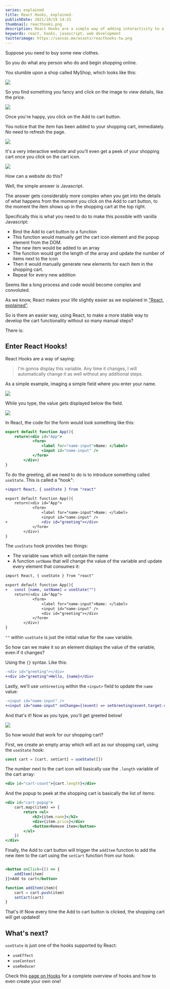 ```yaml
---
series: explained
title: React Hooks, explained.
publishDate: 2021/10/19 14:33
thumbnail: reacthooks.png
description: React Hooks are a simple way of adding interactivity to a website. But what is it?
keywords: react, hooks, javascript, web development
twitterimage: https://savvas.me/assets/reacthooks-tw.png
---
```


Suppose you need to buy some new clothes.

So you do what any person who do and begin shopping online.

You stumble upon a shop called MyShop, which looks like this:

![](/assets/hook-homepage.png)

So you find something you fancy and click on the image to view details, like the price. 

![](/assets/hook-item.png)

Once you're happy, you click on the Add to cart button.

You notice that the item has been added to your shopping cart, immediately. No need to refresh the page.

![](/assets/hook-itemadded.png)

It's a very interactive website and you'll even get a peek of your shopping cart once you click on the cart icon.

![](/assets/hook-peek.png)

How can a website do this?

Well, the simple answer is Javascript.

The answer gets considerably more complex when you get into the details of what happens from the moment you click on the Add to cart button, to the moment the item shows up in the shopping cart at the top right.

Specifically this is what you need to do to make this possible with vanilla Javascript:

* Bind the Add to cart button to a function
* This function would manually get the cart icon element and the popup element from the DOM.
* The new item would be added to an array
* The function would get the length of the array and update the number of items next to the icon
* Then it would manually generate new elements for each item in the shopping cart.
* Repeat for every new addition

Seems like a long process and code would become complex and convoluted.

As we know, React makes your life slightly easier as we explained in ["React, explained"](/explained/react).

So is there an easier way, using React, to make a more stable way to develop the cart functionality without so many manual steps?

There is: 

## Enter React Hooks!

React Hooks are a way of saying:

> I'm gonna display this variable. Any time it changes, I will automatically change it as well without any additional steps.

As a simple example, imaging a simple field where you enter your name.

![](/assets/hook-nameform.png)

While you type, the value gets displayed below the field.

![](/assets/hook-formgreet.png)

In React, the code for the form would look something like this:

```jsx
export default function App(){
    return(<div id="App">
            <form>
                <label for="name-input">Name: </label>
                <input id="name-input" />
            </form>
        </div>)
}
```

To do the greeting, all we need to do is to introduce something called `useState`. This is called a "hook":

```diff
+import React, { useState } from "react"

export default function App(){
    return(<div id="App">
            <form>
                <label for="name-input">Name: </label>
                <input id="name-input" />
+               <div id="greeting"></div>
            </form>
        </div>)
}
```

The `useState` hook provides two things:

* The variable `name` which will contain the name
* A function `setName` that will change the value of the variable and update every element that consumes it:

```diff
import React, { useState } from "react"

export default function App(){
+   const [name, setName] = useState("")
    return(<div id="App">
            <form>
                <label for="name-input">Name: </label>
                <input id="name-input" />
                <div id="greeting"></div>
            </form>
        </div>)
}
```

`""` within `useState` is just the initial value for the `name` variable.

So how can we make it so an element displays the value of the variable, even if it changes?

Using the `{}` syntax. Like this:

```diff
-<div id="greeting"></div>
+<div id="greeting">Hello, {name}</div>
```

Lastly, we'll use `setGreeting` within the `<input>` field to update the `name` value:

```diff
-<input id="name-input" />
+<input id="name-input" onChange={(event) => setGreeting(event.target.value)}/>
```

And that's it! Now as you type, you'll get greeted below!

![](/assets/hook-formgreetalice.png)

So how would that work for our shopping cart?

First, we create an empty array which will act as our shopping cart, using the `useState` hook:

```jsx
const cart = [cart, setCart] = useState([])
```

The number next to the cart icon will basically use the `.length` variable of the cart array:

```jsx
<div id="cart-count">{cart.length}</div>
```

And the popup to peek at the shopping cart is basically the list of items:

```jsx
<div id="cart-popup">
    cart.map((item) => {
        return <ul>
            <h2>{item.name}</h2>
            <div>{item.price}</div>
            <button>Remove item</button>
        </ul>
    })
</div>
```

Finally, the Add to cart button will trigger the `addItem` function to add the new item to the cart using the `setCart` function from our hook:

```jsx

<button onClick={() => {
    addItem(item)
}}>Add to cart</button>

function addItem(item){
    cart = cart.push(item)
    setCart(cart)
}
```

That's it! Now every time the Add to cart button is clicked, the shopping cart will get updated!

## What's next?

`useState` is just one of the hooks supported by React:

* `useEffect`
* `useContext`
* `useReducer`

Check this [page on Hooks](https://reactjs.org/docs/hooks-overview.html) for a complete overview of hooks and how to even create your own one!
